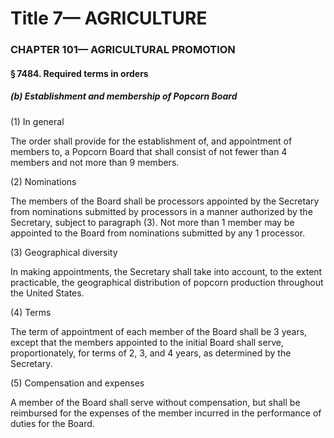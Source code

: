 
# Title 7— AGRICULTURE
### CHAPTER 101— AGRICULTURAL PROMOTION
#### § 7484. Required terms in orders
##### (b) Establishment and membership of Popcorn Board

(1) In general

The order shall provide for the establishment of, and appointment of members to, a Popcorn Board that shall consist of not fewer than 4 members and not more than 9 members.

(2) Nominations

The members of the Board shall be processors appointed by the Secretary from nominations submitted by processors in a manner authorized by the Secretary, subject to paragraph (3). Not more than 1 member may be appointed to the Board from nominations submitted by any 1 processor.

(3) Geographical diversity

In making appointments, the Secretary shall take into account, to the extent practicable, the geographical distribution of popcorn production throughout the United States.

(4) Terms

The term of appointment of each member of the Board shall be 3 years, except that the members appointed to the initial Board shall serve, proportionately, for terms of 2, 3, and 4 years, as determined by the Secretary.

(5) Compensation and expenses

A member of the Board shall serve without compensation, but shall be reimbursed for the expenses of the member incurred in the performance of duties for the Board.

